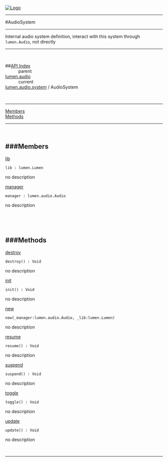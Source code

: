 
[![Logo](../../../../images/logo.png)](../../../../index.html)

---

#AudioSystem

--- 

Internal audio system definition, interact with this system through `lumen.Audio`, not directly

---
<br/>

##[API Index](../../../../api/index.html#lumen.audio)   
&emsp;&emsp;&emsp;parent    
[lumen.audio](../)     
&emsp;&emsp;&emsp;current    
[lumen.audio.system](./) / AudioSystem

<br/>

---


[Members](#Members)   
[Methods](#Methods)   


---

&nbsp;   

<a class="lift" name="Members" ></a>
###Members   
---
<a class="lift" name="lib" href="#lib">lib</a>



`lib : lumen.Lumen`

<span class="small_desc_flat"> no description </span>   

<a class="lift" name="manager" href="#manager">manager</a>



`manager : lumen.audio.Audio`

<span class="small_desc_flat"> no description </span>   

&nbsp;   

&nbsp;   

<a class="lift" name="Methods" ></a>
###Methods   
---
<a class="lift" name="destroy" href="#destroy">destroy</a>



`destroy() : Void`

<span class="small_desc_flat"> no description </span>   

<a class="lift" name="init" href="#init">init</a>



`init() : Void`

<span class="small_desc_flat"> no description </span>   

<a class="lift" name="new" href="#new">new</a>



`new(_manager:lumen.audio.Audio, _lib:lumen.Lumen) `

<span class="small_desc_flat"> no description </span>   

<a class="lift" name="resume" href="#resume">resume</a>



`resume() : Void`

<span class="small_desc_flat"> no description </span>   

<a class="lift" name="suspend" href="#suspend">suspend</a>



`suspend() : Void`

<span class="small_desc_flat"> no description </span>   

<a class="lift" name="toggle" href="#toggle">toggle</a>



`toggle() : Void`

<span class="small_desc_flat"> no description </span>   

<a class="lift" name="update" href="#update">update</a>



`update() : Void`

<span class="small_desc_flat"> no description </span>   



&nbsp;
&nbsp;
&nbsp;

---  


&nbsp;   
&nbsp;   